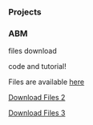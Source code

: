 ### Projects

### ABM

files download

code and tutorial!

Files are available [here](https://github.com/lena-kilian/lena-kilian.github.io/tree/master/abm/GEOG5995M_CW1)


[Download Files 2](https://github.com/lena-kilian/lena-kilian.github.io/trunk/abm/GEOG5995M_CW1/)

[Download Files 3](https://github.com/lena-kilian/lena-kilian.github.io/trunk/abm/GEOG5995M_CW1)
